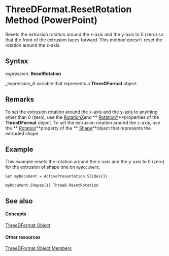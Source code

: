 
# ThreeDFormat.ResetRotation Method (PowerPoint)

Resets the extrusion rotation around the x-axis and the y-axis to 0 (zero) so that the front of the extrusion faces forward. This method doesn't reset the rotation around the z-axis.


## Syntax

 _expression_. **ResetRotation**

 _expression_A variable that represents a  **ThreeDFormat** object.


## Remarks

To set the extrusion rotation around the x-axis and the y-axis to anything other than 0 (zero), use the  [RotationX](8c434ef8-1364-5989-71da-e96ddfbd15ac.md)and  ** [RotationY](1e39544d-e95d-7419-8d6b-140696a43895.md)**properties of the  **ThreeDFormat** object. To set the extrusion rotation around the z-axis, use the ** [Rotation](3ed090a8-d945-85ee-155b-08628feff348.md)**property of the  ** [Shape](1da93849-99e0-827e-ced3-c6cf7f8569f3.md)**object that represents the extruded shape.


## Example

This example resets the rotation around the x-axis and the y-axis to 0 (zero) for the extrusion of shape one on  `myDocument`.


```
Set myDocument = ActivePresentation.Slides(1)

myDocument.Shapes(1).ThreeD.ResetRotation
```


## See also


#### Concepts


 [ThreeDFormat Object](d6eb7b36-57df-727e-fc5b-50b8c4790c1c.md)
#### Other resources


 [ThreeDFormat Object Members](8d24e2d8-6579-5a14-f403-aaa77b6ed0a6.md)

